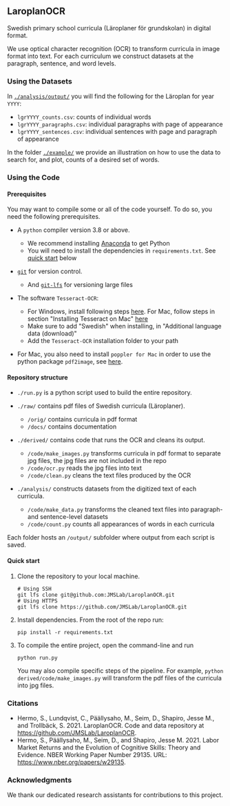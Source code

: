 ## LaroplanOCR

Swedish primary school curricula (Läroplaner för grundskolan) in digital format.

We use optical character recognition (OCR) to transform curricula in image format into text.
For each curriculum we construct datasets at the paragraph, sentence, and word levels.

### Using the Datasets

In [`./analysis/output/`](analysis/output) you will find the following for the Läroplan for year `YYYY`:
* `lgrYYYY_counts.csv`: counts of individual words
* `lgrYYYY_paragraphs.csv`: individual paragraphs with page of appearance
* `lgrYYYY_sentences.csv`: individual sentences with page and paragraph of appearance

In the folder [`./example/`](example) we provide an illustration on how to use the data to search for, and plot, counts of a desired set of words.

### Using the Code

#### Prerequisites

You may want to compile some or all of the code yourself.
To do so, you need the following prerequisites.

- A `python` compiler version 3.8 or above.
    - We recommend installing [Anaconda](https://www.anaconda.com/products/individual) to get Python
    - You will need to install the dependencies in `requirements.txt`. See [quick start](#quick-start) below

- [`git`](https://git-scm.com/downloads) for version control.
    - And [`git-lfs`](https://git-lfs.github.com/) for versioning large files

- The software `Tesseract-OCR`:
    - For Windows, install following steps [here](https://stackoverflow.com/a/53672281). For Mac, follow steps in section "Installing Tesseract on Mac" [here](https://guides.library.illinois.edu/c.php?g=347520&p=4121425)
    - Make sure to add "Swedish" when installing, in "Additional language data (download)"
    - Add the `Tesseract-OCR` installation folder to your path

- For Mac, you also need to install `poppler for Mac` in order to use the python package `pdf2image`, see [here](https://github.com/Belval/pdf2image/blob/master/README.md).


#### Repository structure

- `./run.py` is a python script used to build the entire repository.

- `./raw/` contains pdf files of Swedish curricula (Läroplaner).
   - `/orig/` contains curricula in pdf format
   - `/docs/` contains documentation

- `./derived/` contains code that runs the OCR and cleans its output.
   - `/code/make_images.py` transforms curricula in pdf format to separate jpg files, the jpg files are not included in the repo
   - `/code/ocr.py` reads the jpg files into text
   - `/code/clean.py` cleans the text files produced by the OCR

- `./analysis/` constructs datasets from the digitized text of each curricula.
   - `/code/make_data.py` transforms the cleaned text files into paragraph- and sentence-level datasets
   - `/code/count.py` counts all appearances of words in each curricula

Each folder hosts an `/output/` subfolder where output from each script is saved.


#### Quick start

1. Clone the repository to your local machine.

    ```
    # Using SSH
    git lfs clone git@github.com:JMSLab/LaroplanOCR.git
    # Using HTTPS
    git lfs clone https://github.com/JMSLab/LaroplanOCR.git
    ```

2. Install dependencies. From the root of the repo run:

    ```
    pip install -r requirements.txt
    ```

3. To compile the entire project, open the command-line and run

    ```
    python run.py
    ```

    You may also compile specific steps of the pipeline.
    For example, `python derived/code/make_images.py` will transform the pdf files of the curricula into jpg files.


### Citations

* Hermo, S., Lundqvist, C., Päällysaho, M., Seim, D., Shapiro, Jesse M., and Trollbäck, S. 2021. LaroplanOCR. Code and data repository at https://github.com/JMSLab/LaroplanOCR.
* Hermo, S., Päällysaho, M., Seim, D., and Shapiro, Jesse M. 2021. Labor Market Returns and the Evolution of Cognitive Skills: Theory and Evidence. NBER Working Paper Number 29135. URL: https://www.nber.org/papers/w29135.


### Acknowledgments

We thank our dedicated research assistants for contributions to this project.


